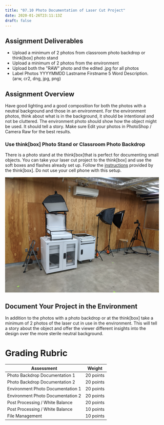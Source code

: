 ```yaml
---
title: "07.10 Photo Documentation of Laser Cut Project"
date: 2020-01-26T23:11:13Z
draft: false
---
```


## Assignment Deliverables

- Upload a minimum of 2 photos from classroom photo backdrop or think[box] photo stand
- Upload a minimum of 2 photos from the environment
- Upload both the "RAW" photo and the edited .jpg for all photos
- Label Photos YYYYMMDD Lastname Firstname 5 Word Description. (arw, cr2, dng, jpg, png)

## Assignment Overview

Have good lighting and a good composition for both the photos with a neutral background and those in an environment. For the environment photos, think about what is in the background, it should be intentional and not be cluttered. The environment photo should show how the object might be used. It should tell a story. Make sure Edit your photos in PhotoShop / Camera Raw for the best results.

### Use think[box] Photo Stand or Classroom Photo Backdrop

There is a photo stand at the think[box]that is perfect for documenting small objects. You can take your laser cut project to the think[box] and use the soft boxes and flashes already set up. Follow the [instructions](https://case.edu/thinkbox/equipment/other-equipment/photography-studio) provided by the think[box]. Do not use your cell phone with this setup.

![think[box] photo stand](2021-thinkbox-photo-stand.jpg)

## Document Your Project in the Environment

In addition to the photos with a photo backdrop or at the think[box] take a minimum of 2 photos of the laser cut in use in the environment. This will tell a story about the object and offer the viewer different insights into the design over the more sterile neutral background.

# Grading Rubric

<div class="responsive-table-markdown">

| Assessment                        | Weight    |
| --------------------------------- | --------- |
| Photo Backdrop Documentation 1    | 20 points |
| Photo Backdrop Documentation 2    | 20 points |
| Environment Photo Documentation 1 | 20 points |
| Environment Photo Documentation 2 | 20 points |
| Post Processing / White Balance   | 20 points |
| Post Processing / White Balance   | 10 points |
| File Management                   | 10 points |

</div>
